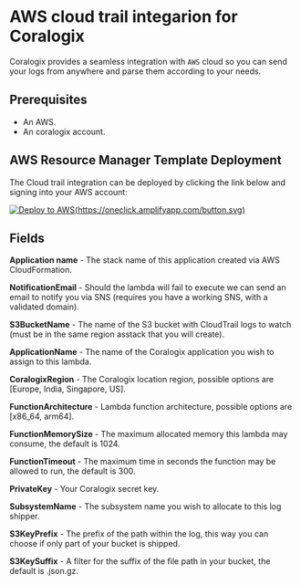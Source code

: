 # AWS cloud trail integarion for Coralogix

Coralogix provides a seamless integration with ``AWS`` cloud so you can send your logs from anywhere and parse them according to your needs.

## Prerequisites

* An AWS.
* An coralogix account.

## AWS Resource Manager Template Deployment

The Cloud trail integration can be deployed by clicking the link below and signing into your AWS account:

[![Deploy to AWS]([https://aka.ms/deploytoazurebutton])(https://oneclick.amplifyapp.com/button.svg)](https://us-east-1.console.aws.amazon.com/lambda/home?region=us-east-1#/create/app?applicationId=arn:aws:serverlessrepo:eu-central-1:597078901540:applications/Coralogix-CloudTrail)

## Fields

**Application name** - The stack name of this application created via AWS CloudFormation.

**NotificationEmail** - Should the lambda will fail to execute we can send an email to notify you via SNS (requires you have a working SNS, with a validated domain).

**S3BucketName** - The name of the S3 bucket with CloudTrail logs to watch (must be in the same region asstack that you will create).

**ApplicationName** - The name of the Coralogix application you wish to assign to this lambda.

**CoralogixRegion** - The Coralogix location region, possible options are [Europe, India, Singapore, US].

**FunctionArchitecture** - Lambda function architecture, possible options are [x86_64, arm64].

**FunctionMemorySize** - The maximum allocated memory this lambda may consume, the default is 1024.

**FunctionTimeout** - The maximum time in seconds the function may be allowed to run, the default is 300.

**PrivateKey** - Your Coralogix secret key.

**SubsystemName** - The subsystem name you wish to allocate to this log shipper.

**S3KeyPrefix** - 	The prefix of the path within the log, this way you can choose if only part of your bucket is shipped.

**S3KeySuffix** - A filter for the suffix of the file path in your bucket, the default is .json.gz.
